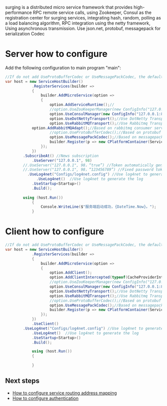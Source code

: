 surging is a distributed micro service framework that provides high-performance RPC remote service calls, using Zookeeper, Consul as the registration center for surging services, integrating hash, random, polling as a load balancing algorithm, RPC integration using the netty framework, Using asynchronous transmission. Use json.net, protobuf, messagepack for serialization Codec

Server how to configure
=============

Add the following configuration to main program "main":
```c#
//If do not add UseProtoBufferCodec or UseMessagePackCodec, the default json.net
var host = new ServiceHostBuilder()
            .RegisterServices(builder =>
            {
                builder.AddMicroService(option =>
                {
                    option.AddServiceRuntime();//
                    //option.UseZooKeeperManager(new ConfigInfo("127.0.0.1:2181"));//Use Zookeeper Manage
                    option.UseConsulManager(new ConfigInfo("127.0.0.1:8500"));//Use Consul Manage
                    option.UseDotNettyTransport();//Use DotNetty Transport
                    option.UseRabbitMQTransport();//Use Rabbitmq Transport
		    option.AddRabbitMQAdapt();//Based on rabbitmq consumer service  adapter
                    //option.UseProtoBufferCodec();//Based on protobuf serialization codec
                    option.UseMessagePackCodec();//Based on messagepack serialization codec
                    builder.Register(p => new CPlatformContainer(ServiceLocator.Current));//Initialize the injection container
                });
            })
	    .SubscribeAt() //News subscription
            .UseServer("127.0.0.1", 98)
	    //.UseServer("127.0.0.1", 98，“true”) //Token automatically generated
	    //.UseServer("127.0.0.1", 98，“123456789”) //Fixed password token
	      .UseLog4net("Configs/log4net.config") //Use log4net to generate the log
              .UseLog4net()  //Use log4net to generate the log
            .UseStartup<Startup>()
            .Build();
               
 	    using (host.Run())
            {
              	Console.WriteLine($"服务端启动成功，{DateTime.Now}。");
            }

```
Client how to configure
=============
```c#
//If do not add UseProtoBufferCodec or UseMessagePackCodec, the default json.net
var host = new ServiceHostBuilder()
            .RegisterServices(builder =>
            {
                builder.AddMicroService(option =>
                {
                    option.AddClient();
                    option.AddClientIntercepted(typeof(CacheProviderInterceptor)); //Set the cache interceptor "CacheProviderInterceptor"
                    //option.UseZooKeeperManager(new ConfigInfo("127.0.0.1:2181"));//Use Zookeeper Manage
                    option.UseConsulManager(new ConfigInfo("127.0.0.1:8500"));//Use Consul Manage
                    option.UseDotNettyTransport();//Use DotNetty Transport
                    option.UseRabbitMQTransport();//Use Rabbitmq Transport
                    //option.UseProtoBufferCodec();//Based on protobuf serialization codec
                    option.UseMessagePackCodec();//Based on messagepack serialization codec
                    builder.Register(p => new CPlatformContainer(ServiceLocator.Current));//Initialize the injection container
                });
            })
            .UseClient()
	    .UseLog4net("Configs/log4net.config") //Use log4net to generate the log
            .UseLog4net()  //Use log4net to generate the log
            .UseStartup<Startup>()
            .Build();

            using (host.Run())
            {
              
            }
```


## Next steps

* [How to configure service routing address mapping]()
* [How to configure authentication]()

